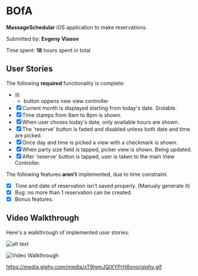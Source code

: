# BOfA

**MassageSchedular** iOS application to make reservations. 

Submitted by: **Evgeny Vlasov**

Time spent: **18** hours spent in total

## User Stories

The following **required** functionality is complete:

* [x] + button oppens new view controller
* [x] Current month is displayed starting from today's date. Srolable. 
* [x] Time stamps from 9am to 8pm is shown. 
* [x] When user choses today's date, only available hours are shown. 
* [x] The 'reserve' button is faded and disabled unless both date and time are picked. 
* [x] Once day and time is picked a view with a checkmark is shown. 
* [x] When party size field is tapped, picker view is shown. Being updated. 
* [x] After 'reserve' button is tapped, user is taken to the main View Controller. 

The following features **aren't** implemented, due to time constraint. 
* [x] Time and date of reservation isn't saved properly. (Manualy generate it)
* [x] Bug: no more than 1 reservation can be created. 
* [x] Bonus features. 

## Video Walkthrough 

Here's a walkthrough of implemented user stories:

![alt text](https://media.giphy.com/media/xT9IgmJQlXYPrH8xnq/giphy.gif "Logo Title Text 1")

<img src='https://gifyu.com/images/BOfA.gif' title='Video Walkthrough' width='' alt='Video Walkthrough' />

https://media.giphy.com/media/xT9IgmJQlXYPrH8xnq/giphy.gif

